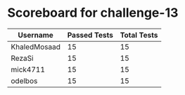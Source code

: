 # Scoreboard for challenge-13
| Username   | Passed Tests | Total Tests |
|------------|--------------|-------------|
| KhaledMosaad | 15 | 15 |
| RezaSi | 15 | 15 |
| mick4711 | 15 | 15 |
| odelbos | 15 | 15 |
